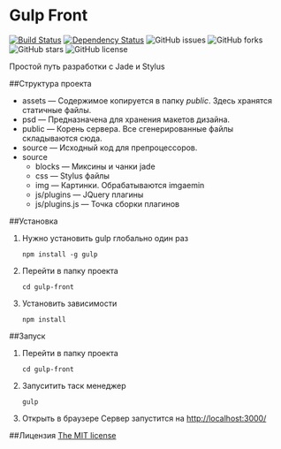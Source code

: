 # Gulp Front

[![Build Status](https://travis-ci.org/Zoxon/gulp-front.svg?branch=develop)](https://travis-ci.org/Zoxon/gulp-front)
[![Dependency Status](https://david-dm.org/zoxon/gulp-front.svg)](https://david-dm.org/Zoxon/gulp-front)
![GitHub issues](https://img.shields.io/github/issues/Zoxon/gulp-front.svg?style=flat)
![GitHub forks](https://img.shields.io/github/forks/Zoxon/gulp-front.svg?style=flat)
![GitHub stars](https://img.shields.io/github/stars/Zoxon/gulp-front.svg?style=flat)
![GitHub license](https://img.shields.io/badge/license-MIT-blue.svg?style=flat)

Простой путь разработки с Jade и Stylus



##Структура проекта

* assets — Содержимое копируется в папку *public*. Здесь хранятся статичные файлы.
* psd — Предназначена для хранения макетов дизайна.
* public — Корень сервера. Все сгенерированные файлы складываются сюда.
* source — Исходный код для препроцессоров.
* source
	* blocks — Миксины и чанки jade
	* css — Stylus файлы
	* img — Картинки. Обрабатываются imgaemin
	* js/plugins — JQuery плагины
	* js/plugins.js — Точка сборки плагинов



##Установка

1. Нужно установить gulp глобально один раз
	```
	npm install -g gulp
	```
2. Перейти в папку проекта
	```
	cd gulp-front
	```
3. Установить зависимости
	```
	npm install
	```


##Запуск

1. Перейти в папку проекта
	```
	cd gulp-front
	```
2. Запуситить таск менеджер
	```
	gulp
	```
3. Открыть в браузере
	Cервер запустится на [http://localhost:3000/](http://localhost:3000/)


##Лицензия
[The MIT license](LICENSE)

